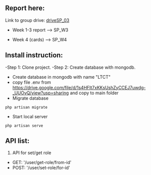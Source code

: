 ## Report here: 
Link to group drive: [driveSP_03](https://drive.google.com/drive/folders/1uJG-OQVU2W3jJvizpzOXTNWRu22nPT-g?usp=sharing)

- Week 1-3 report --> SP_W3

- Week 4 (cards) --> SP_W4

## Install instruction:
-Step 1: Clone project.
-Step 2: Create database with mongodb.
* Create database in mongodb with name "LTCT"
* copy file .env from https://drive.google.com/file/d/1s4HFIt7xKKsUshZyCCEJ7uwdg-_UUOvQ/view?usp=sharing and copy to main folder
* Migrate database
```
php artisan migrate 
```
* Start local server
```
php artisan serve 
```

## API list:
1. API for set/get role
* GET: '/user/get-role/from-id'
* POST: '/user/set-role/for-id'

